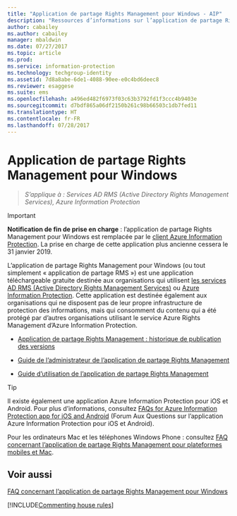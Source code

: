 ```yaml
---
title: "Application de partage Rights Management pour Windows - AIP"
description: "Ressources d’informations sur l’application de partage Rights Management pour Windows. Cette application téléchargeable gratuitement s’adresse aux organisations qui utilisent Active Directory Rights Management Services (AD RMS) ou Azure Information Protection, ainsi qu’aux organisations qui ne disposent pas de leur propre infrastructure de protection des informations et qui souhaitent consommer du contenu protégé par d’autres organisations utilisant Azure Information Protection."
author: cabailey
ms.author: cabailey
manager: mbaldwin
ms.date: 07/27/2017
ms.topic: article
ms.prod: 
ms.service: information-protection
ms.technology: techgroup-identity
ms.assetid: 7d8a8abe-6de1-4088-90ee-e0c4bd6deec8
ms.reviewer: esaggese
ms.suite: ems
ms.openlocfilehash: a496ed482f6973f03c63b3792fd1f3ccc4b9403e
ms.sourcegitcommit: d7bdf865a06df2150b261c98b66503c1db7fed11
ms.translationtype: HT
ms.contentlocale: fr-FR
ms.lasthandoff: 07/28/2017
---
```

# <a name="rights-management-sharing-application-for-windows"></a>Application de partage Rights Management pour Windows

>*S’applique à : Services AD RMS (Active Directory Rights Management Services), Azure Information Protection*

> [!IMPORTANT]
> **Notification de fin de prise en charge** : l’application de partage Rights Management pour Windows est remplacée par le [client Azure Information Protection](aip-client.md). La prise en charge de cette application plus ancienne cessera le 31 janvier 2019. 


L’application de partage Rights Management pour Windows (ou tout simplement « application de partage RMS ») est une application téléchargeable gratuite destinée aux organisations qui utilisent [les services AD RMS (Active Directory Rights Management Services)](https://technet.microsoft.com/library/cc772403.aspx) ou [Azure Information Protection](../understand-explore/what-is-information-protection.md). Cette application est destinée également aux organisations qui ne disposent pas de leur propre infrastructure de protection des informations, mais qui consomment du contenu qui a été protégé par d’autres organisations utilisant le service Azure Rights Management d’Azure Information Protection.

-   [Application de partage Rights Management : historique de publication des versions](sharing-app-version-release-history.md)

-   [Guide de l’administrateur de l’application de partage Rights Management](sharing-app-admin-guide.md)

-   [Guide d’utilisation de l’application de partage Rights Management](sharing-app-user-guide.md)

> [!TIP]
> Il existe également une application Azure Information Protection pour iOS et Android. Pour plus d’informations, consultez [FAQs for Azure Information Protection app for iOS and Android](mobile-app-faq.md ) (Forum Aux Questions sur l’application Azure Information Protection pour iOS et Android).
> 
> Pour les ordinateurs Mac et les téléphones Windows Phone : consultez [FAQ concernant l’application de partage Rights Management pour plateformes mobiles et Mac](http://technet.microsoft.com/dn451248).

## <a name="see-also"></a>Voir aussi
[FAQ concernant l’application de partage Rights Management pour Windows](http://technet.microsoft.com/dn467883)

[!INCLUDE[Commenting house rules](../includes/houserules.md)]
